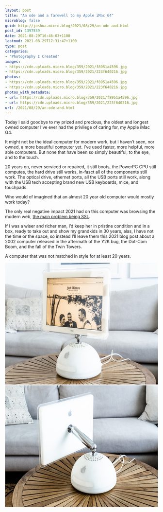```yaml
---
layout: post
title: "An ode and a farewell to my Apple iMac G4"
microblog: false
guid: http://joshua.micro.blog/2021/08/29/an-ode-and.html
post_id: 1397539
date: 2021-08-29T16:46:03+1100
lastmod: 2021-08-29T17:31:47+1100
type: post
categories:
- "Photography I Created"
images:
- https://cdn.uploads.micro.blog/359/2021/f8951a4596.jpg
- https://cdn.uploads.micro.blog/359/2021/223f640216.jpg
photos:
- https://cdn.uploads.micro.blog/359/2021/f8951a4596.jpg
- https://cdn.uploads.micro.blog/359/2021/223f640216.jpg
photos_with_metadata:
- url: https://cdn.uploads.micro.blog/359/2021/f8951a4596.jpg
- url: https://cdn.uploads.micro.blog/359/2021/223f640216.jpg
url: /2021/08/29/an-ode-and.html
---
```

Today I said goodbye to my prized and precious, the oldest and longest owned computer I’ve ever had the privilege of caring for, my Apple iMac G4.

It might not be the ideal computer for modern work, but I haven’t seen, nor owned, a more beautiful computer yet. I’ve used faster, more helpful, more able computers. But none that have been so simply beautiful, to the eye, and to the touch.

20 years on, never serviced or repaired, it still boots, the PowerPC CPU still computes, the hard drive still works, in-fasct all of the components still work. The optical drive, ethernet ports, all the USB ports still work, along with the USB tech accepting brand new USB keyboards, mice, and touchpads.

Who would of imagined that an almost 20 year old computer would mostly work today?

The only real negative impact 2021 had on this computer was browsing the modern web, [the main problem being SSL](https://www.theregister.com/2021/03/31/tenfourfox_dev_quits/).

If I was a wiser and richer man, I’d keep her in pristine condition and in a box, ready to take out and show my grandkids in 30 years, alas, I have not the time or the space, so instead I’ll leave them this 2021 blog post about a 2002 computer released in the aftermath of the Y2K bug, the Dot-Com Boom, and the fall of the Twin Towers.

A computer that was not matched in style for at least 20 years.

<img src="uploads/2021/f8951a4596.jpg" width="600" height="400" alt="" /><img src="uploads/2021/223f640216.jpg" width="600" height="400" alt="" />
